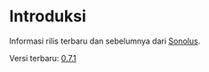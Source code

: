 # Introduksi

Informasi rilis terbaru dan sebelumnya dari [Sonolus](https://sonolus.com).

Versi terbaru: [0.7.1](./versions/0.7.1.md)

